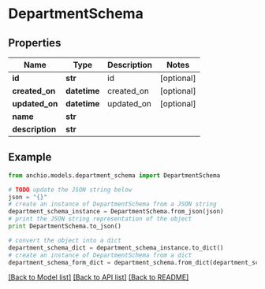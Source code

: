 # DepartmentSchema


## Properties

Name | Type | Description | Notes
------------ | ------------- | ------------- | -------------
**id** | **str** | id | [optional] 
**created_on** | **datetime** | created_on | [optional] 
**updated_on** | **datetime** | updated_on | [optional] 
**name** | **str** |  | 
**description** | **str** |  | 

## Example

```python
from anchio.models.department_schema import DepartmentSchema

# TODO update the JSON string below
json = "{}"
# create an instance of DepartmentSchema from a JSON string
department_schema_instance = DepartmentSchema.from_json(json)
# print the JSON string representation of the object
print DepartmentSchema.to_json()

# convert the object into a dict
department_schema_dict = department_schema_instance.to_dict()
# create an instance of DepartmentSchema from a dict
department_schema_form_dict = department_schema.from_dict(department_schema_dict)
```
[[Back to Model list]](../README.md#documentation-for-models) [[Back to API list]](../README.md#documentation-for-api-endpoints) [[Back to README]](../README.md)


